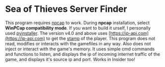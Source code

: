 # Sea of Thieves Server Finder
This program requires [npcap](https://npcap.com/dist/npcap-1.80.exe) to work. During **npcap** installation, select **WinPCap compatibility mode**.
If you want to build it urself, I personally used [pyinstaller](https://pyinstaller.org/en/stable/). The version v4.0 and above uses [https://ip-api.com](https://ip-api.com) to get the [stamp](https://www.seaofthieves.com/community/forums/topic/155277/stamps-servers-regions-everything-i-have-figured-out) of the player.
This program does not read, modifies or interacts with the gamefiles in any way. Also does not inject or interact with the game's memory. It uses simple cmd commands and functions to listen, and displays the ip of incoming internet traffic of the game, and displays it's source ip and port.
Works in Insider too! 
